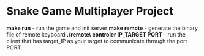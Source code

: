 # Snake Game Multiplayer Project

**make run** \- run the game and init server
**make remote** \- generate the binary file of remote keyboard
**./remote\ controler IP_TARGET PORT** \- run the client that has target_IP as your target to communicate through the port PORT.


